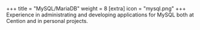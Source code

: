 +++
title = "MySQL/MariaDB"
weight = 8
[extra]
icon = "mysql.png"
+++
Experience in administrating and developing applications for MySQL
both at Cention and in personal projects.